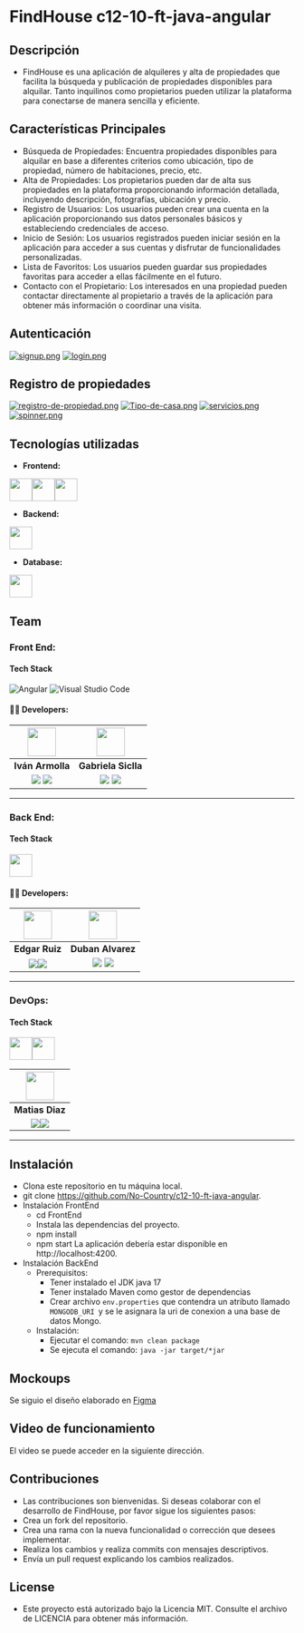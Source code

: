 # FindHouse c12-10-ft-java-angular

## Descripción

- FindHouse es una aplicación de alquileres y alta de propiedades que facilita la búsqueda y publicación de propiedades disponibles para alquilar. Tanto inquilinos como propietarios pueden utilizar la plataforma para conectarse de manera sencilla y eficiente.

## Características Principales

- Búsqueda de Propiedades: Encuentra propiedades disponibles para alquilar en base a diferentes criterios como ubicación, tipo de propiedad, número de habitaciones, precio, etc.
- Alta de Propiedades: Los propietarios pueden dar de alta sus propiedades en la plataforma proporcionando información detallada, incluyendo descripción, fotografías, ubicación y precio.
- Registro de Usuarios: Los usuarios pueden crear una cuenta en la aplicación proporcionando sus datos personales básicos y estableciendo credenciales de acceso.
- Inicio de Sesión: Los usuarios registrados pueden iniciar sesión en la aplicación para acceder a sus cuentas y disfrutar de funcionalidades personalizadas.
- Lista de Favoritos: Los usuarios pueden guardar sus propiedades favoritas para acceder a ellas fácilmente en el futuro.
- Contacto con el Propietario: Los interesados en una propiedad pueden contactar directamente al propietario a través de la aplicación para obtener más información o coordinar una visita.

## Autenticación

  [![signup.png](https://i.postimg.cc/66ZLyshS/signup.png)](https://postimg.cc/0r8JBBFd)
  [![login.png](https://i.postimg.cc/0NtZdp6B/login.png)](https://postimg.cc/7C2gqJn3)

## Registro de propiedades

  [![registro-de-propiedad.png](https://i.postimg.cc/Dz3xw29x/registro-de-propiedad.png)](https://postimg.cc/68zrHN5Z)
  [![Tipo-de-casa.png](https://i.postimg.cc/ZnncM0N5/Tipo-de-casa.png)](https://postimg.cc/MfkVc6tC)
  [![servicios.png](https://i.postimg.cc/0NvCqVS3/servicios.png)](https://postimg.cc/dhWC2m4m)
  [![spinner.png](https://i.postimg.cc/JhQ57jch/spinner.png)](https://postimg.cc/Ff7LDd6t)

## Tecnologías utilizadas

- **Frontend:**

<img src="https://cdn.worldvectorlogo.com/logos/angular-icon-1.svg" width="40" height="40"/><img src="https://www.vectorlogo.zone/logos/tailwindcss/tailwindcss-icon.svg" width="40" height="40"/><img src="https://cdn.worldvectorlogo.com/logos/visual-studio-code-1.svg" width="40" height="40"/>

- **Backend:**

<img src="https://www.vectorlogo.zone/logos/java/java-icon.svg" width="40" height="40"/>

- **Database:**

<img src="https://www.vectorlogo.zone/logos/mongodb/mongodb-ar21.svg" width="40" height="40"/>

## Team

### Front End:

#### Tech Stack

![Angular](https://img.shields.io/badge/Angular-E23237?style=for-the-badge&logo=Angular&logoColor=white)
![Visual Studio Code](https://img.shields.io/badge/Visual_Studio_Code-22A7F2?style=for-the-badge&logo=Visual%20studio&logoColor=white)

#### 🧑‍💻 Developers:

| <img src="https://avatars.githubusercontent.com/u/88797889?v=4" width=50>| <img src="https://avatars.githubusercontent.com/u/92539220?v=4" width=50>|
|:-:|:-:|
| **Iván Armolla**| **Gabriela Siclla**|
| <a href="https://github.com/iarmolla"><img src="https://img.shields.io/badge/github-%23121011.svg?&style=for-the-badge&logo=github&logoColor=white"/></a> <a href="https://www.linkedin.com/in/ivan-pablo-armolla-7b5856219/"><img src="https://img.shields.io/badge/linkedin%20-%230077B5.svg?&style=for-the-badge&logo=linkedin&logoColor=white"/></a> | <a href="https://github.com/GabNatali"><img src="https://img.shields.io/badge/github-%23121011.svg?&style=for-the-badge&logo=github&logoColor=white"/></a> <a href="https://www.linkedin.com/in/gabrielast"><img src="https://img.shields.io/badge/linkedin%20-%230077B5.svg?&style=for-the-badge&logo=linkedin&logoColor=white"/></a> |


<hr/>

### Back End:

#### Tech Stack

<img src="https://www.vectorlogo.zone/logos/java/java-icon.svg" width="40" height="40"/>


#### 🧑‍💻 Developers:

| <img src="https://avatars.githubusercontent.com/u/35878706?v=4" width=50>| <img src="https://avatars.githubusercontent.com/u/75090589?v=4" width=50>|
|:-:|:-:|
| **Edgar Ruiz**| **Duban Alvarez**|
| <a href="https://github.com/EdgarVRP"><img src="https://img.shields.io/badge/github-%23121011.svg?&style=for-the-badge&logo=github&logoColor=white"/></a><a href="https://www.linkedin.com/in/edgarvrp/"><img src="https://img.shields.io/badge/linkedin%20-%230077B5.svg?&style=for-the-badge&logo=linkedin&logoColor=white"/></a> | <a href="https://github.com/duban4"><img src="https://img.shields.io/badge/github-%23121011.svg?&style=for-the-badge&logo=github&logoColor=white"/></a> <a href="milinkedin"><img src="https://img.shields.io/badge/linkedin%20-%230077B5.svg?&style=for-the-badge&logo=linkedin&logoColor=white"/></a> |

<hr/>

### DevOps:

#### Tech Stack

<img src="https://cdn.worldvectorlogo.com/logos/azure-2.svg" width="40" height="40"/><img src="https://upload.wikimedia.org/wikipedia/commons/thumb/3/39/Kubernetes_logo_without_workmark.svg/2109px-Kubernetes_logo_without_workmark.svg.png" width="40" height="40"/>


| <img src="https://avatars.githubusercontent.com/u/61976703?v=4" width=50>|
|:-:|
| **Matias Diaz**|
|  <a href="https://github.com/Matiardiaz"><img src="https://img.shields.io/badge/github-%23121011.svg?&style=for-the-badge&logo=github&logoColor=white"/></a><a href="http://www.linkedin.com/in/matiasrdiaz"><img src="https://img.shields.io/badge/linkedin%20-%230077B5.svg?&style=for-the-badge&logo=linkedin&logoColor=white"/></a> |

<hr/>

## Instalación

- Clona este repositorio en tu máquina local.
- git clone https://github.com/No-Country/c12-10-ft-java-angular.
- Instalación FrontEnd
  - cd FrontEnd
  - Instala las dependencias del proyecto.
  - npm install
  - npm start
    La aplicación debería estar disponible en http://localhost:4200.
- Instalación BackEnd
  - Prerequisitos:
    - Tener instalado el JDK java 17
    - Tener instalado Maven como gestor de dependencias
    - Crear archivo `env.properties` que contendra un atributo llamado `MONGODB_URI `y se le asignara la uri de conexion a una base de datos Mongo.
  - Instalación:
    - Ejecutar el comando: `mvn clean package`
    - Se ejecuta el comando: `java -jar target/*jar`

## Mockoups

Se siguio el diseño elaborado en [Figma](https://www.figma.com/file/CWVVLMq0thr0ueH00Tjsbe/Untitled?type=design&node-id=0-1&mode=design&t=CrLEsYjnUxQ3ZPrq-0)

## Video de funcionamiento

El video se puede acceder en la siguiente dirección.

## Contribuciones

- Las contribuciones son bienvenidas. Si deseas colaborar con el desarrollo de FindHouse, por favor sigue los siguientes pasos:
- Crea un fork del repositorio.
- Crea una rama con la nueva funcionalidad o corrección que desees implementar.
- Realiza los cambios y realiza commits con mensajes descriptivos.
- Envía un pull request explicando los cambios realizados.

## License

- Este proyecto está autorizado bajo la Licencia MIT. Consulte el archivo de LICENCIA para obtener más información.
